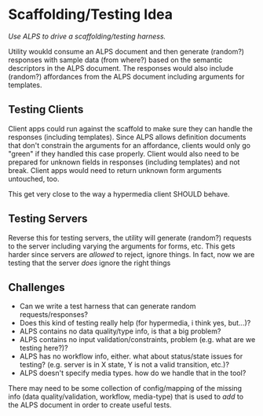 # Scaffolding/Testing Idea #

*Use ALPS to drive a scaffolding/testing harness.* 

Utility woukld consume an ALPS document and then generate (random?) responses with sample data (from where?) based on the
semantic descriptors in the ALPS document.  The responses would also include (random?) affordances from the ALPS
document including arguments for templates. 

## Testing Clients ##
Client apps could run against the scaffold to make sure they can handle the responses (including templates). Since
ALPS allows definition documents that don't constrain the arguments for an affordance, clients would only go "green"
if they handled this case properly. Client would also need to be prepared for unknown fields in responses (including
templates) and not break. Client apps would need to return unknown form arguments untouched, too.

This get very close to the way a hypermedia client SHOULD behave. 

## Testing Servers ##
Reverse this for testing servers, the utility will generate (random?) requests to the server including varying the 
arguments for forms, etc. This gets harder since servers are _allowed_ to reject, ignore things. In fact, now we
are testing that the server _does_ ignore the right things

## Challenges ##
 * Can we write a test harness that can generate random requests/responses?
 * Does this kind of testing really help (for hypermedia, i think yes, but...)?
 * ALPS contains no data quality/type info, is that a big problem? 
 * ALPS contains no input validation/constraints, problem (e.g. what are we testing here?)?
 * ALPS has no workflow info, either. what about status/state issues for testing? (e.g. server is in X state, Y is not a valid transition, etc.)?
 * ALPS doesn't specify media types. how do we handle that in the tool?
 
There may need to be some collection of config/mapping of the missing info (data quality/validation, workflow, media-type)
that is used to _add_ to the ALPS document in order to create useful tests.
